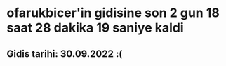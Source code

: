# ofarukbicer'in gidisine son 2 gun 18 saat 28 dakika 19 saniye kaldi

## Gidis tarihi: 30.09.2022 :(